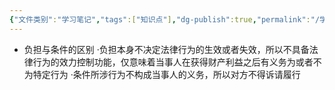 ```yaml
---
{"文件类别":"学习笔记","tags":["知识点"],"dg-publish":true,"permalink":"/学习笔记studyup/知识点cheese/附负担法律行为/","dgPassFrontmatter":true,"noteIcon":"","created":"2024-07-19T08:34:11.461+08:00","updated":"2024-09-11T12:04:58.962+08:00"}
---
```


- 负担与条件的区别
·负担本身不决定法律行为的生效或者失效，所以不具备法律行为的效力控制功能，仅意味着当事人在获得财产利益之后有义务为或者不为特定行为
·条件所涉行为不构成当事人的义务，所以对方不得诉请履行
